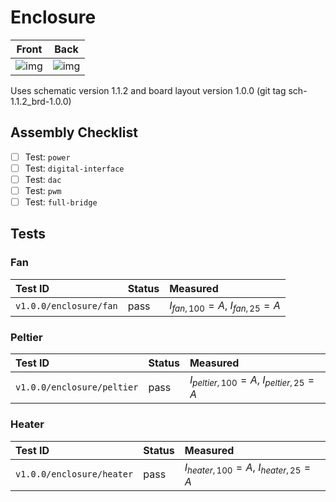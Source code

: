 # Enclosure

| Front | Back |
| ------------- | -------------- |
| ![img](./instance_1_enclosure_front.jpg)  | ![img](./instance_1_enclosure_back.jpg) |

Uses schematic version 1.1.2 and board layout version 1.0.0 (git tag sch-1.1.2_brd-1.0.0)

## Assembly Checklist

- [ ] Test: `power`
- [ ] Test: `digital-interface`
- [ ] Test: `dac`
- [ ] Test: `pwm`
- [ ] Test: `full-bridge`

## Tests

### Fan

| Test ID | Status | Measured |
| :------ | ------ | :------- |
| `v1.0.0/enclosure/fan` | pass | $I_{fan,100} =  A$, $I_{fan,25} =  A$|

### Peltier

| Test ID | Status | Measured |
| :------ | ------ | :------- |
| `v1.0.0/enclosure/peltier` | pass | $I_{peltier,100} =  A$, $I_{peltier,25} =  A$|

### Heater

| Test ID | Status | Measured |
| :------ | ------ | :------- |
| `v1.0.0/enclosure/heater` | pass | $I_{heater,100} =  A$, $I_{heater,25} =  A$|
